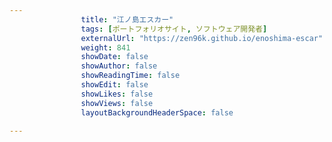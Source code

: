 ```yaml
---
                title: "江ノ島エスカー"
                tags: [ポートフォリオサイト, ソフトウェア開発者]
                externalUrl: "https://zen96k.github.io/enoshima-escar"
                weight: 841
                showDate: false
                showAuthor: false
                showReadingTime: false
                showEdit: false
                showLikes: false
                showViews: false
                layoutBackgroundHeaderSpace: false
                
---
```


